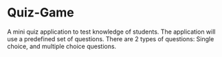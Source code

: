 # Quiz-Game
A mini quiz application to test knowledge of students. The application will use a predefined set of questions. There are 2 types of questions: Single choice, and multiple choice questions.
